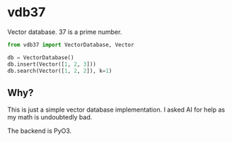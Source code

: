 # vdb37
Vector database. 37 is a prime number.

```python
from vdb37 import VectorDatabase, Vector

db = VectorDatabase()
db.insert(Vector([1, 2, 3]))
db.search(Vector([1, 2, 2]), k=1)
```

## Why?
This is just a simple vector database implementation. I asked AI for help as my math is undoubtedly bad.

The backend is PyO3.
